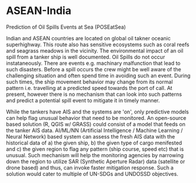 # ASEAN-India
Prediction of Oil Spills Events at Sea (POSEatSea)

Indian and ASEAN countries are located on global oil takner oceanic superhighway. This route also has sensitive ecosystems such as coral reefs and seagrass meadows in the vicinity. The environmental impact of an oil spill from a tanker ship is well documented. Oil Spills do not occur instataneously. There are events e.g. machinary malfunction that lead to such disasters. Before a spill occurs the crew might be well aware of the challenging situation and often spend time in avoiding such an event. During such times, the ship movement behavior may change from its normal pattern i.e. travelling at a predicted speed towards the port of call. At present, however there is no mechanism that can look into such patterns and predict a potential spill event to mitigate it in timely manner.

While the tankers have AIS and the systems are 'on', only predictive models can help flag unusual behavior that need to be monitored. An open-source based solution (R, QGIS w/ GRASS) could consist of a model that feeds on the tanker AIS data. AI/ML/NN (Artificial Intelligence / Machine Learning / Neural Network) based system can assess the fresh AIS data with the historical data of a) the given ship, b) the given type of cargo menifested and c) the given region to flag any pattern (ship course, speed etc) that is unusual. Such mechanism will help the monitoring agencies by narrowing down the region to utilize SAR (Synthetic Aperture Radar) data (satellite or drone based) and thus, can invoke faster mitigation response. Such a solution would cater to multiple of UN-SDGs and UNDOSSD objectives.
